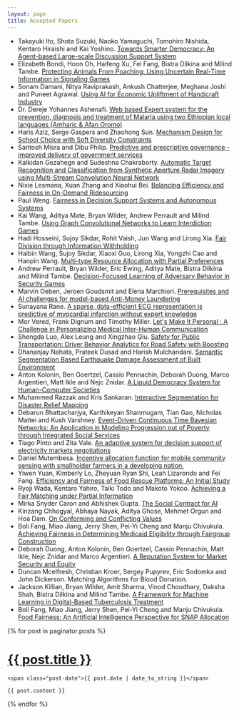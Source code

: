 ```yaml
---
layout: page
title: Accepted Papers
---
```


* Takayuki Ito, Shota Suzuki, Naoko Yamaguchi, Tomohiro Nishida, Kentaro Hiraishi and Kai Yoshino. [Towards Smarter Democracy: An Agent-based Large-scale Discussion Support System](papers/IJCAI19-AI4SG_paper_1.pdf)
* Elizabeth Bondi, Hoon Oh, Haifeng Xu, Fei Fang, Bistra Dilkina and Milind Tambe. [Protecting Animals From Poaching: Using Uncertain Real-Time Information in Signaling Games](papers/IJCAI19-AI4SG_paper_3.pdf)
* Sonam Damani, Nitya Raviprakash, Ankush Chatterjee, Meghana Joshi and Puneet Agrawal. [Using AI for Economic Upliftment of Handicraft Industry](papers/IJCAI19-AI4SG_paper_5.pdf)
* Dr. Dereje Yohannes Ashenafi. [Web based Expert system for the prevention, diagnosis and treatment of Malaria using two Ethiopian local languages (Amharic & Afan Oromo)](papers/IJCAI19-AI4SG_paper_7.pdf)
* Haris Aziz, Serge Gaspers and Zhaohong Sun. [Mechanism Design for School Choice with Soft Diversity Constraints](papers/IJCAI19-AI4SG_paper_8.pdf)
* Santosh Misra and Dibu Philip. [Predictive and prescriptive governance - improved delivery of government services](papers/IJCAI19-AI4SG_paper_10.pdf)
* Kalkidan Gezahegn and Sudeshna Chakraborty. [Automatic Target Recognition and Classification from Synthetic Aperture Radar Imagery using Multi-Stream Convolution Neural Network](papers/IJCAI19-AI4SG_paper_12.pdf)
* Nixie Lesmana, Xuan Zhang and Xiaohui Bei. [Balancing Efficiency and Fairness in On-Demand Ridesourcing](papers/IJCAI19-AI4SG_paper_13.pdf)
* Paul Weng. [Fairness in Decision Support Systems and Autonomous Systems](papers/IJCAI19-AI4SG_paper_15.pdf)
* Kai Wang, Aditya Mate, Bryan Wilder, Andrew Perrault and Milind Tambe. [Using Graph Convolutional Networks to Learn Interdiction Games](papers/IJCAI19-AI4SG_paper_16.pdf)
* Hadi Hosseini, Sujoy Sikdar, Rohit Vaish, Jun Wang and Lirong Xia. [Fair Division through Information Withholding](papers/IJCAI19-AI4SG_paper_18.pdf)
* Haibin Wang, Sujoy Sikdar, Xiaoxi Guo, Lirong Xia, Yongzhi Cao and Hanpin Wang. [Multi-type Resource Allocation with Partial Preferences](papers/IJCAI19-AI4SG_paper_19.pdf)
* Andrew Perrault, Bryan Wilder, Eric Ewing, Aditya Mate, Bistra Dilkina and Milind Tambe. [Decision-Focused Learning of Adversary Behavior in Security Games](papers/IJCAI19-AI4SG_paper_20.pdf)
* Marvin Oeben, Jeroen Goudsmit and Elena Marchiori. [Prerequisites and AI challenges for model-based Anti-Money Laundering](papers/IJCAI19-AI4SG_paper_21.pdf)
* Sunayana Rane. [A sparse, data-efficient ECG representation is predictive of myocardial infarction without expert knowledge](papers/IJCAI19-AI4SG_paper_22.pdf)
* Mor Vered, Frank Dignum and Timothy Miller. [Let's Make It Personal : A Challenge in Personalizing Medical Inter-Human Communication](papers/IJCAI19-AI4SG_paper_23.pdf)
* Shengda Luo, Alex Leung and Xingzhao Qiu. [Safety for Public Transportation: Driver Behavior Analytics for Road Safety with Boosting](papers/IJCAI19-AI4SG_paper_25.pdf)
* Dhananjay Nahata, Prateek Dusad and Harish Mulchandani. [Semantic Segmentation Based Earthquake Damage Assessment of Built Environment](papers/IJCAI19-AI4SG_paper_26.pdf)
* Anton Kolonin, Ben Goertzel, Cassio Pennachin, Deborah Duong, Marco Argentieri, Matt Ikle and Nejc Znidar. [A Liquid Democracy System for Human-Computer Societies](papers/IJCAI19-AI4SG_paper_28.pdf)
* Muhammed Razzak and Kris Sankaran. [Interactive Segmentation for Disaster Relief Mapping](papers/IJCAI19-AI4SG_paper_29.pdf)
* Debarun Bhattacharjya, Karthikeyan Shanmugam, Tian Gao, Nicholas Mattei and Kush Varshney. [Event-Driven Continuous Time Bayesian Networks: An Application in Modeling Progression out of Poverty through Integrated Social Services](papers/IJCAI19-AI4SG_paper_30.pdf)
* Tiago Pinto and Zita Vale. [An adaptive system for decision support of electricity markets negotiations](papers/IJCAI19-AI4SG_paper_32.pdf)
* Daniel Mutembesa. [Incentive allocation function for mobile community sensing with smallholder farmers in a developing nation.](papers/IJCAI19-AI4SG_paper_33.pdf)
* Yiwen Yuan, Kimberly Lo, Zheyuan Ryan Shi, Leah Lizarondo and Fei Fang. [Efficiency and Fairness of Food Rescue Platforms: An Initial Study](papers/IJCAI19-AI4SG_paper_34.pdf)
* Ryoji Wada, Kentaro Yahiro, Taiki Todo and Makoto Yokoo. [Achieving a Fair Matching under Partial Information](papers/IJCAI19-AI4SG_paper_35.pdf)
* Mirka Snyder Caron and Abhishek Gupta. [The Social Contract for AI](papers/IJCAI19-AI4SG_paper_36.pdf)
* Kinzang Chhogyal, Abhaya Nayak, Aditya Ghose, Mehmet Orgun and Hoa Dam. [On Conforming and Conflicting Values](papers/IJCAI19-AI4SG_paper_37.pdf)
* Boli Fang, Miao Jiang, Jerry Shen, Pei-Yi Cheng and Manju Chivukula. [Achieving Fairness in Determining Medicaid Eligibility through Fairgroup Construction](papers/IJCAI19-AI4SG_paper_38.pdf)
* Deborah Duong, Anton Kolonin, Ben Goertzel, Cassio Pennachin, Matt Ikle, Nejc Znidar and Marco Argentieri. [A Reputation System for Market Security and Equity](papers/IJCAI19-AI4SG_paper_40.pdf)
* Duncan Mcelfresh, Christian Kroer, Sergey Pupyrev, Eric Sodomka and John Dickerson. Matching Algorithms for Blood Donation.
* Jackson Killian, Bryan Wilder, Amit Sharma, Vinod Choudhary, Daksha Shah, Bistra Dilkina and Milind Tambe. [A Framework for Machine Learning in Digital-Based Tuberculosis Treatment](papers/IJCAI19-AI4SG_paper_42.pdf)
* Boli Fang, Miao Jiang, Jerry Shen, Pei-Yi Cheng and Manju Chivukula. [Food Fairness: An Artificial Intelligence Perspective for SNAP Allocation](papers/IJCAI19-AI4SG_paper_43.pdf)

<div class="posts">
  {% for post in paginator.posts %}
  <div class="post">
    <h1 class="post-title">
      <a href="{{ post.url }}">
        {{ post.title }}
      </a>
    </h1>

    <span class="post-date">{{ post.date | date_to_string }}</span>

    {{ post.content }}
  </div>
  {% endfor %}
</div>
